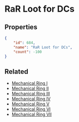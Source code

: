 # RaR Loot for DCs

<no description available>

## Properties

```json
{
    "id": 684,
    "name": "RaR Loot for DCs",
    "count": -100
}
```

## Related

- [Mechanical Ring I](../items/20036-mechanical-ring-i.md)
- [Mechanical Ring II](../items/20037-mechanical-ring-ii.md)
- [Mechanical Ring III](../items/20038-mechanical-ring-iii.md)
- [Mechanical Ring IV](../items/20039-mechanical-ring-iv.md)
- [Mechanical Ring V](../items/20040-mechanical-ring-v.md)
- [Mechanical Ring VI](../items/20041-mechanical-ring-vi.md)
- [Mechanical Ring VII](../items/20042-mechanical-ring-vii.md)

